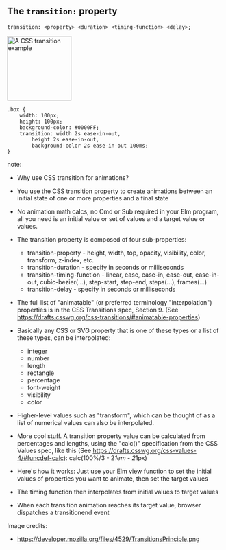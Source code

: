 ##  The <code>transition:</code> property

<pre><code class="css">transition: &lt;property&gt; &lt;duration&gt; &lt;timing-function&gt; &lt;delay&gt;;
</code></pre>

<img alt="A CSS transition example" src="resources/TransitionsPrinciple.png" style="height: 150px; border: none;">

<pre class="fragment"><code class="css">.box {
    width: 100px;
    height: 100px;
    background-color: #0000FF;
    transition: width 2s ease-in-out,
        height 2s ease-in-out,
        background-color 2s ease-in-out 100ms;
}
</code></pre>

note:
* Why use CSS transition for animations?
* You use the CSS transition property to create animations between an initial state of one or more properties and a final state
* No animation math calcs, no Cmd or Sub required in your Elm program, all you need is an initial value or set of values and
a target value or values.
* The transition property is composed of four sub-properties:

    * transition-property - height, width, top, opacity, visibility, color, transform, z-index, etc.
    * transition-duration - specify in seconds or milliseconds
    * transition-timing-function - linear, ease, ease-in, ease-out, ease-in-out,
    cubic-bezier(...), step-start, step-end, steps(...), frames(...)  
    * transition-delay - specify in seconds or milliseconds

* The full list of "animatable" (or preferred terminology "interpolation") properties is in the CSS Transitions spec,
Section 9. (See https://drafts.csswg.org/css-transitions/#animatable-properties)
* Basically any CSS or SVG property that is one of these types or a list of these types, can be interpolated:
    * integer
    * number
    * length
    * rectangle
    * percentage
    * font-weight
    * visibility
    * color

* Higher-level values such as "transform", which can be thought of as a list of numerical values can also be interpolated.
* More cool stuff. A transition property value can be calculated from percentages and lengths, using the "calc()"
specification from the CSS Values spec, like this (See https://drafts.csswg.org/css-values-4/#funcdef-calc):
    calc(100%/3 - 2*1em - 2*1px)


* Here's how it works: Just use your Elm view function to set the initial values of properties you want to animate, then set the target values
* The timing function then interpolates from initial values to target values
* When each transition animation reaches its target value, browser dispatches a transitionend event

Image credits:
* https://developer.mozilla.org/files/4529/TransitionsPrinciple.png
